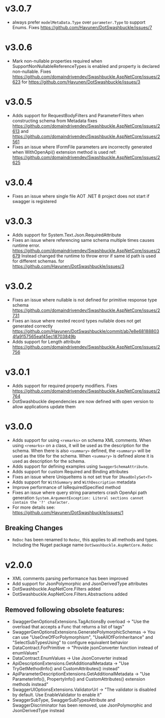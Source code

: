 # v3.0.7
- always prefer `modelMetaData.Type` over `parameter.Type` to support Enums. Fixes https://github.com/Havunen/DotSwashbuckle/issues/7

# v3.0.6
- Mark non-nullable properties required when SupportNonNullableReferenceTypes is enabled and property is declared non-nullable. Fixes https://github.com/domaindrivendev/Swashbuckle.AspNetCore/issues/2623 for https://github.com/Havunen/DotSwashbuckle/issues/3

# v3.0.5
- Adds support for RequestBodyFilters and ParameterFilters when constructing schema from Metadata fixes https://github.com/domaindrivendev/Swashbuckle.AspNetCore/issues/2613 and https://github.com/domaindrivendev/Swashbuckle.AspNetCore/issues/2561
- Fixes an issue where IFormFile parameters are incorrectly generated when WithOpenApi() extension method is used ref: https://github.com/domaindrivendev/Swashbuckle.AspNetCore/issues/2625

# v3.0.4
- Fixes an issue where single file AOT .NET 8 project does not start if swagger is registered

# v3.0.3
- Adds support for System.Text.Json.RequiredAttribute
- Fixes an issue where referencing same schema multiple times causes runtime error. https://github.com/domaindrivendev/Swashbuckle.AspNetCore/issues/2679 Instead changed the runtime to throw error if same id path is used for different schemas. for https://github.com/Havunen/DotSwashbuckle/issues/3

# v3.0.2
- Fixes an issue where nullable is not defined for primitive response type schema https://github.com/domaindrivendev/Swashbuckle.AspNetCore/issues/2731
- Fixes an issue where nested record types nullable does not get generated correctly https://github.com/Havunen/DotSwashbuckle/commit/ab7e8e681888034fa9157565eaf45ec18703849b
- Adds support for Length attribute https://github.com/domaindrivendev/Swashbuckle.AspNetCore/issues/2756

# v3.0.1
- Adds support for required property modifiers. Fixes https://github.com/domaindrivendev/Swashbuckle.AspNetCore/issues/2764
- DotSwashbuckle dependencies are now defined with open version to allow applications update them

# v3.0.0
- Adds support for using `<remarks>` on schema XML comments.
When using `<remarks>` on a class, it will be used as the description for the schema.
When there is also `<summary>` defined, the `<summary>` will be used as the title for the schema.
When `<summary>` is defined alone it is used as description for the schema.
- Adds support for defining examples using `SwaggerSchemaAttribute`.
- Adds support for custom Required and Binding attributes
- Fixes an issue where UniqueItems is not set true for `IReadOnlySet<T>` 
- Adds support for `WithSummary` and `WithDescription` metadata
- Improve performance of IsRequiredSpecified method
- Fixes an issue where query string parameters crash OpenApi path generation `System.ArgumentException: Literal sections cannot contain the '?' character.`
- For more details see: https://github.com/Havunen/DotSwashbuckle/issues/1

## Breaking Changes
- `ReDoc` has been renamed to `Redoc`, this applies to all methods and types. Including the Nuget package name `DotSwashbuckle.AspNetCore.Redoc`

# v2.0.0

- XML comments parsing performance has been improved
- Add support for JsonPolymorphic and JsonDerivedType attributes
- DotSwashbuckle.AspNetCore.Filters added
- DotSwashbuckle.AspNetCore.Filters.Abstractions added

## Removed following obsolete features:

- SwaggerGenOptionsExtensions.TagActionsBy overload -> "Use the overload that accepts a Func that returns a list of tags"
- SwaggerGenOptionsExtensions.GeneratePolymorphicSchemas -> You can use \"UseOneOfForPolymorphism\", \"UseAllOfForInheritance\" and \"SelectSubTypesUsing\" to configure equivalent behavior
- DataContract.ForPrimitive -> "Provide jsonConverter function instead of enumValues"
- DataContract.EnumValues -> Use JsonConverter instead
- ApiDescriptionExtensions.GetAdditionalMetadata -> "Use TryGetMethodInfo() and CustomAttributes() instead"
- ApiParameterDescriptionExtensions.GetAdditionalMetadata -> "Use ParameterInfo(), PropertyInfo() and CustomAttributes() extension methods instead"
- SwaggerUIOptionsExtensions.ValidatorUrl -> "The validator is disabled by default. Use EnableValidator to enable it"
- SwaggerSubType, SwaggerSubTypesAttribute and SwaggerDiscriminator has been removed, use JsonPolymorphic and JsonDerivedType instead
